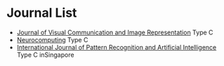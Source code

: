 # Journal List

- [Journal of Visual Communication and Image Representation] Type C
- [Neurocomputing] Type C
- [International Journal of Pattern Recognition and Artificial Intelligence] Type C inSingapore

[//]: # (Reference Set)

[Journal of Visual Communication and Image Representation]:<https://www.journals.elsevier.com/journal-of-visual-communication-and-image-representation>

[Neurocomputing]:<https://www.journals.elsevier.com/neurocomputing>

[International Journal of Pattern Recognition and Artificial Intelligence]:<https://www.worldscientific.com/worldscinet/ijprai>
